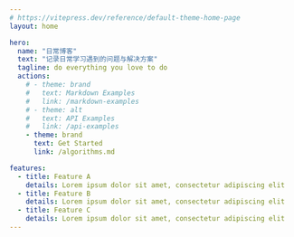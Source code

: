 ```yaml
---
# https://vitepress.dev/reference/default-theme-home-page
layout: home

hero:
  name: "日常博客"
  text: "记录日常学习遇到的问题与解决方案"
  tagline: do everything you love to do
  actions:
    # - theme: brand
    #   text: Markdown Examples
    #   link: /markdown-examples
    # - theme: alt
    #   text: API Examples
    #   link: /api-examples
    - theme: brand
      text: Get Started
      link: /algorithms.md

features:
  - title: Feature A
    details: Lorem ipsum dolor sit amet, consectetur adipiscing elit
  - title: Feature B
    details: Lorem ipsum dolor sit amet, consectetur adipiscing elit
  - title: Feature C
    details: Lorem ipsum dolor sit amet, consectetur adipiscing elit
---
```


